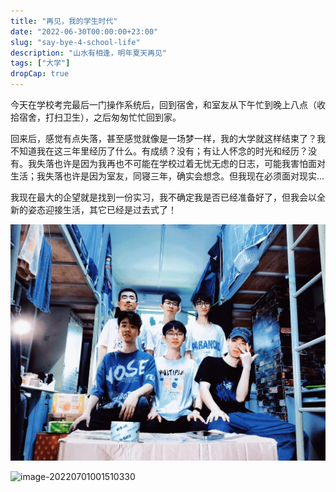 ```yaml
---
title: "再见，我的学生时代"
date: "2022-06-30T00:00:00+23:00"
slug: "say-bye-4-school-life"
description: "山水有相逢，明年夏天再见"
tags: ["大学"]
dropCap: true
---
```


今天在学校考完最后一门操作系统后，回到宿舍，和室友从下午忙到晚上八点（收拾宿舍，打扫卫生），之后匆匆忙忙回到家。

回来后，感觉有点失落，甚至感觉就像是一场梦一样，我的大学就这样结束了？我不知道我在这三年里经历了什么。有成绩？没有；有让人怀念的时光和经历？没有。我失落也许是因为我再也不可能在学校过着无忧无虑的日志，可能我害怕面对生活；我失落也许是因为室友，同寝三年，确实会想念。但我现在必须面对现实...

我现在最大的企望就是找到一份实习，我不确定我是否已经准备好了，但我会以全新的姿态迎接生活，其它已经是过去式了！

![image-20220701001304587](https://raw.githubusercontent.com/Coder-itCheng/blog-images/master/blog/image-20220701001304587-16566055957531.png '510宿舍合照')

![image-20220701001510330](https://raw.githubusercontent.com/Coder-itCheng/blog-images/master/blog/image-20220701001510330-16566057350173.png '在学校最后一晚所拍夜景')